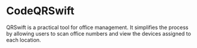 # CodeQRSwift
QRSwift is a practical tool for office management. It simplifies the process by allowing users to scan office numbers and view the devices assigned to each location. 
